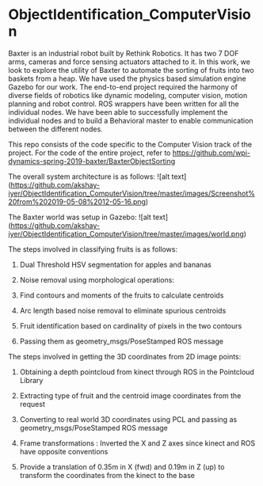 # ObjectIdentification_ComputerVision

Baxter is an industrial robot built by Rethink Robotics. It has two 7 DOF arms, cameras and force sensing actuators attached to it. In this work, we look to explore the utility of Baxter to automate the sorting of fruits into two baskets from a heap. We have used the physics based simulation engine Gazebo for our work. The end-to-end project required the harmony of diverse fields of robotics like dynamic modeling, computer vision, motion planning and robot control. ROS wrappers have been written for all the individual nodes. We have been able to successfully implement the individual nodes and to build a Behavioral master to enable communication between the different nodes. 

This repo consists of the code specific to the Computer Vision track of the project. For the code of the entire project, refer to https://github.com/wpi-dynamics-spring-2019-baxter/BaxterObjectSorting 

The overall system architecture is as follows:
![alt text] (https://github.com/akshay-iyer/ObjectIdentification_ComputerVision/tree/master/images/Screenshot%20from%202019-05-08%2012-05-16.png)

The Baxter world was setup in Gazebo:
![alt text] (https://github.com/akshay-iyer/ObjectIdentification_ComputerVision/tree/master/images/world.png)

The steps involved in classifying fruits is as follows:
1. Dual Threshold HSV segmentation for apples and bananas 

2. Noise removal using morphological operations:

3. Find contours and moments of the fruits to calculate centroids
 
4. Arc length based noise removal to eliminate spurious centroids

5. Fruit identification based on cardinality of pixels in the two contours

6. Passing them as geometry_msgs/PoseStamped ROS message

The steps involved in getting the 3D coordinates from 2D image points:

1. Obtaining a depth pointcloud from kinect through ROS in the Pointcloud Library

2. Extracting type of fruit and the centroid image coordinates from the request 

3. Converting to real world 3D coordinates using PCL and passing as geometry_msgs/PoseStamped ROS message 

4. Frame transformations : Inverted the X and Z axes since kinect and ROS have opposite conventions

5. Provide a translation of 0.35m in X (fwd) and 0.19m in Z (up) to transform the coordinates from the kinect to the base 
